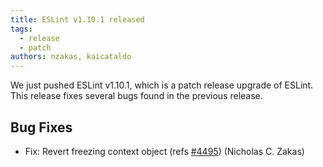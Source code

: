 ```yaml
---
title: ESLint v1.10.1 released
tags:
  - release
  - patch
authors: nzakas, kaicataldo
---
```


We just pushed ESLint v1.10.1, which is a patch release upgrade of ESLint. This release  fixes several bugs found in the previous release.










## Bug Fixes


* Fix: Revert freezing context object (refs [#4495](https://github.com/eslint/eslint/issues/4495)) (Nicholas C. Zakas)
